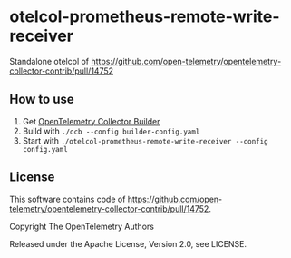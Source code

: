 # otelcol-prometheus-remote-write-receiver

Standalone otelcol of <https://github.com/open-telemetry/opentelemetry-collector-contrib/pull/14752>

## How to use

1. Get [OpenTelemetry Collector Builder](https://github.com/open-telemetry/opentelemetry-collector/tree/main/cmd/builder)
2. Build with `./ocb --config builder-config.yaml`
3. Start with `./otelcol-prometheus-remote-write-receiver --config config.yaml`

## License

This software contains code of <https://github.com/open-telemetry/opentelemetry-collector-contrib/pull/14752>.

Copyright  The OpenTelemetry Authors

Released under the Apache License, Version 2.0, see LICENSE.
